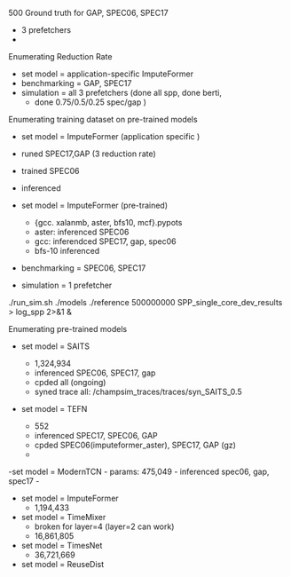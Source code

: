 500 Ground truth for GAP, SPEC06, SPEC17
- 3 prefetchers
-
Enumerating Reduction Rate
- set model = application-specific ImputeFormer
- benchmarking = GAP, SPEC17
- simulation = all 3 prefetchers (done all spp, done berti,
	- done 0.75/0.5/0.25 spec/gap )

Enumerating training dataset on pre-trained models
- set model = ImputeFormer (application specific	)
- runed SPEC17,GAP (3 reduction rate)
- trained SPEC06 
- inferenced

- set model = ImputeFormer (pre-trained)
	- {gcc. xalanmb, aster, bfs10, mcf}.pypots	
	- aster: inferenced  SPEC06
	- gcc: inferendced SPEC17, gap, spec06
	- bfs-10 inferenced
- benchmarking = SPEC06, SPEC17
- simulation = 1 prefetcher

./run_sim.sh ./models ./reference 500000000 SPP_single_core_dev_results > log_spp 2>&1 &

Enumerating pre-trained models
- set model = SAITS
	- 1,324,934
	- inferenced SPEC06, SPEC17, gap
	- cpded all (ongoing)
	- syned trace all: /champsim_traces/traces/syn_SAITS_0.5

- set model = TEFN
	- 552
	- inferenced SPEC17, SPEC06, GAP
	- cpded SPEC06(imputeformer_aster), SPEC17, GAP (gz)
	- 

-set model = ModernTCN
	- params:  475,049
	- inferenced spec06, gap, spec17
	- 
- set model = ImputeFormer 
	- 1,194,433
- set model = TimeMixer
	- broken for layer=4 (layer=2 can work)
	- 16,861,805
- set model = TimesNet
	- 36,721,669
- set model = ReuseDist
<!--stackedit_data:
eyJoaXN0b3J5IjpbLTE4MDYzMTQ0NTgsMTczNTM0MzI2NSwyMD
czNjY0MDA4LC0xMTY1OTU2MDYwLC0xNTg5OTg0Mjg0LDM1NjI5
MTA0MywtMTEyMDgwMDU1OCwtMjYyODkwNjg2LC0xNDk4NDY1OT
gwLC0xNjM4MDQ1NTkzLC0xOTM3NDc0Njc4LDE5Njk0Mjg0OCwx
MDQ2NDA5ODk0LC0xNDY2MjUyMjQxLC0xMzQ3MjM0MzA5LC0yMD
QwOTM1NzYzLDIxMTUyMTA4NDgsMTY5NjczNjk2OCwtOTE1ODU4
MDMxLC01MDc2ODc4NjRdfQ==
-->